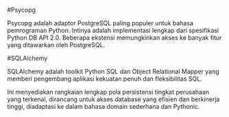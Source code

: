 #Psycopg

Psycopg adalah adaptor PostgreSQL paling populer untuk bahasa pemrograman Python. Intinya adalah implementasi lengkap dari spesifikasi Python DB API 2.0. Beberapa ekstensi memungkinkan akses ke banyak fitur yang ditawarkan oleh PostgreSQL.

#SQLAlchemy

SQLAlchemy adalah toolkit Python SQL dan Object Relational Mapper yang memberi pengembang aplikasi kekuatan penuh dan fleksibilitas SQL.

Ini menyediakan rangkaian lengkap pola persistensi tingkat perusahaan yang terkenal, dirancang untuk akses database yang efisien dan berkinerja tinggi, diadaptasi ke dalam bahasa domain sederhana dan Pythonic.
